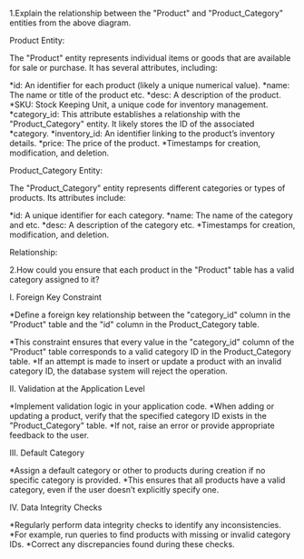 1.Explain the relationship between the "Product" and "Product_Category" entities from the above diagram.

Product Entity:

The "Product" entity represents individual items or goods that are available for sale or purchase.
It has several attributes, including:

*id: An identifier for each product (likely a unique numerical value).
*name: The name or title of the product etc.
*desc: A description of the product.
*SKU: Stock Keeping Unit, a unique code for inventory management.
*category_id: This attribute establishes a relationship with the "Product_Category" entity. It likely stores the ID of the associated *category.
*inventory_id: An identifier linking to the product’s inventory details.
*price: The price of the product.
\*Timestamps for creation, modification, and deletion.

Product_Category Entity:

The "Product_Category" entity represents different categories or types of products.
Its attributes include:

*id: A unique identifier for each category.
*name: The name of the category and etc.
*desc: A description of the category etc.
*Timestamps for creation, modification, and deletion.

Relationship:

2.How could you ensure that each product in the "Product" table has a valid category assigned to it?

I. Foreign Key Constraint

\*Define a foreign key relationship between the "category_id" column in the "Product" table and the "id" column in the Product_Category table.

*This constraint ensures that every value in the "category_id" column of the "Product" table corresponds to a valid category ID in the Product_Category table.
*If an attempt is made to insert or update a product with an invalid category ID, the database system will reject the operation.

II. Validation at the Application Level

*Implement validation logic in your application code.
*When adding or updating a product, verify that the specified category ID exists in the "Product_Category" table.
\*If not, raise an error or provide appropriate feedback to the user.

III. Default Category

*Assign a default category or other to products during creation if no specific category is provided.
*This ensures that all products have a valid category, even if the user doesn’t explicitly specify one.

IV. Data Integrity Checks

*Regularly perform data integrity checks to identify any inconsistencies.
*For example, run queries to find products with missing or invalid category IDs.
\*Correct any discrepancies found during these checks.
